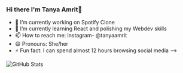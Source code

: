 ### Hi there I'm Tanya Amrit👋



- 🔭 I’m currently working on Spotify Clone
- 🌱 I’m currently learning React and polishing my Webdev skills
- 📫 How to reach me: instagram- @tanyaamrit
- 😄 Pronouns: She/her
- ⚡ Fun fact: I can spend almost 12 hours browsing social media
-->

![GitHub Stats](https://github-readme-stats.vercel.app/api?username=tanyaamrit&theme=radical)

